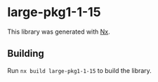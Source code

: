 # large-pkg1-1-15

This library was generated with [Nx](https://nx.dev).

## Building

Run `nx build large-pkg1-1-15` to build the library.

